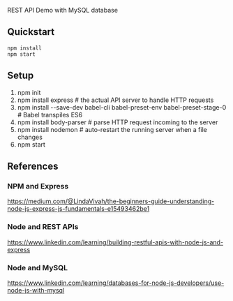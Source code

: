 REST API Demo with MySQL database

## Quickstart

```
npm install
npm start
```

## Setup

1. npm init
1. npm install express # the actual API server to handle HTTP requests
1. npm install --save-dev babel-cli babel-preset-env babel-preset-stage-0 # Babel transpiles ES6
1. npm install body-parser # parse HTTP request incoming to the server
1. npm install nodemon # auto-restart the running server when a file changes
1. npm start

## References

### NPM and Express

https://medium.com/@LindaVivah/the-beginners-guide-understanding-node-js-express-js-fundamentals-e15493462be1

### Node and REST APIs

https://www.linkedin.com/learning/building-restful-apis-with-node-js-and-express

### Node and MySQL

https://www.linkedin.com/learning/databases-for-node-js-developers/use-node-js-with-mysql
